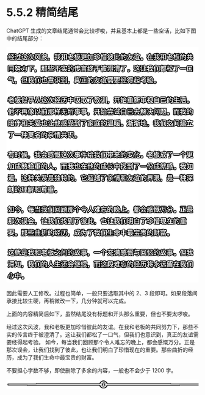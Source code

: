 # 5.5.2 精简结尾

ChatGPT 生成的文章结尾通常会比较啰唆，并且基本上都是一些空话，比如下图中的结尾部分：

![](img/9263b8f467890aac98dee076a99471ad.png)

因此需要人工修改。过程也简单，一般只要选取其中的 2、3 段即可。如果段落间承接比较生硬，再稍微改一下，几分钟就可以完成。

上面的内容精简后如下，虽然结尾没有标题和开头那么重要，但也不要太啰唆。

经过这次风波，我和老板更加珍惜彼此的友谊。在我和老板的共同努力下，那些不实的传言终于被澄清了。这让我们都松了一口气，但我们也意识到，真正的友谊需要经得起考验。
如今，每当我们回顾那个令人难忘的晚上，都会感慨万分。正是那次误会，让我们找到了彼此，也让我们明白了珍惜现在的重要。那些曲折的经历，成为了我们生命中最宝贵的财富。

不要担心字数不够，即使删除了多余的内容，一般也不会少于 1200 字。

![](img/8b0e87a2ce7d8ff1721b0a38153bb153.png)